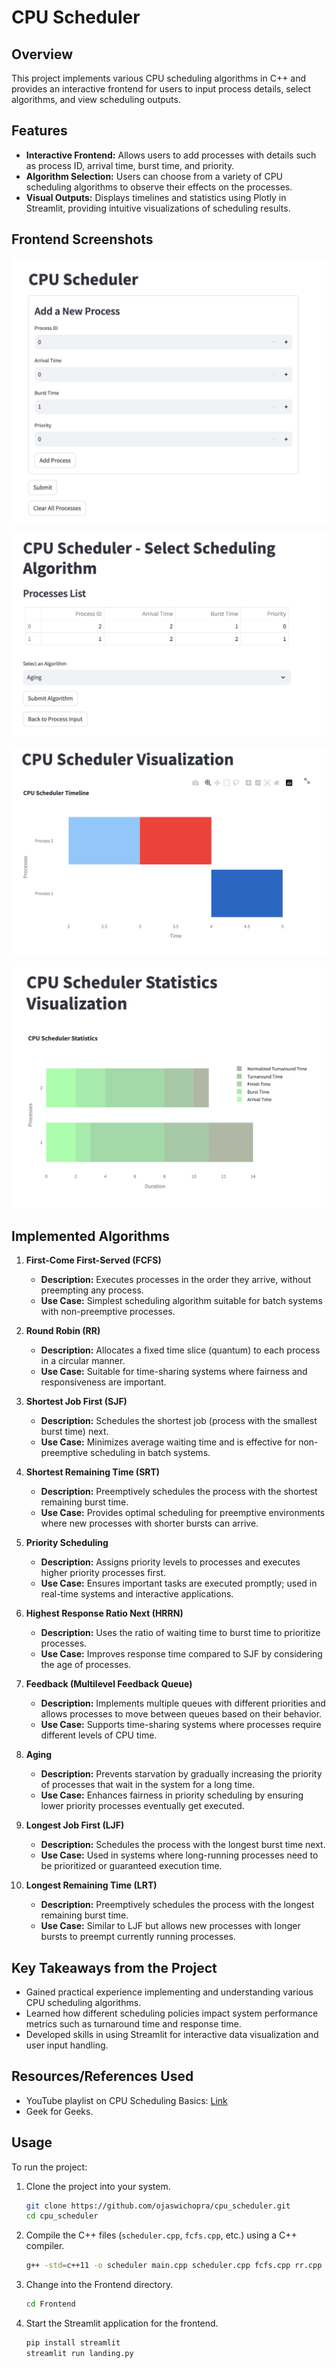 # CPU Scheduler 

## Overview

This project implements various CPU scheduling algorithms in C++ and provides an interactive frontend for users to input process details, select algorithms, and view scheduling outputs.

## Features

- **Interactive Frontend:** Allows users to add processes with details such as process ID, arrival time, burst time, and priority.
- **Algorithm Selection:** Users can choose from a variety of CPU scheduling algorithms to observe their effects on the processes.
- **Visual Outputs:** Displays timelines and statistics using Plotly in Streamlit, providing intuitive visualizations of scheduling results.

## Frontend Screenshots

![Adding Processes](images/add_processes.png)

![Selecting Algorithms](images/select_algorithms.png)

![Timeline Visualization](images/timeline_visualization.png)

![Statistics Visualization](images/statistics_visualization.png)

## Implemented Algorithms

1. **First-Come First-Served (FCFS)**
   - **Description:** Executes processes in the order they arrive, without preempting any process.
   - **Use Case:** Simplest scheduling algorithm suitable for batch systems with non-preemptive processes.

2. **Round Robin (RR)**
   - **Description:** Allocates a fixed time slice (quantum) to each process in a circular manner.
   - **Use Case:** Suitable for time-sharing systems where fairness and responsiveness are important.

3. **Shortest Job First (SJF)**
   - **Description:** Schedules the shortest job (process with the smallest burst time) next.
   - **Use Case:** Minimizes average waiting time and is effective for non-preemptive scheduling in batch systems.

4. **Shortest Remaining Time (SRT)**
   - **Description:** Preemptively schedules the process with the shortest remaining burst time.
   - **Use Case:** Provides optimal scheduling for preemptive environments where new processes with shorter bursts can arrive.

5. **Priority Scheduling**
   - **Description:** Assigns priority levels to processes and executes higher priority processes first.
   - **Use Case:** Ensures important tasks are executed promptly; used in real-time systems and interactive applications.

6. **Highest Response Ratio Next (HRRN)**
   - **Description:** Uses the ratio of waiting time to burst time to prioritize processes.
   - **Use Case:** Improves response time compared to SJF by considering the age of processes.

7. **Feedback (Multilevel Feedback Queue)**
   - **Description:** Implements multiple queues with different priorities and allows processes to move between queues based on their behavior.
   - **Use Case:** Supports time-sharing systems where processes require different levels of CPU time.

8. **Aging**
   - **Description:** Prevents starvation by gradually increasing the priority of processes that wait in the system for a long time.
   - **Use Case:** Enhances fairness in priority scheduling by ensuring lower priority processes eventually get executed.

9. **Longest Job First (LJF)**
   - **Description:** Schedules the process with the longest burst time next.
   - **Use Case:** Used in systems where long-running processes need to be prioritized or guaranteed execution time.

10. **Longest Remaining Time (LRT)**
    - **Description:** Preemptively schedules the process with the longest remaining burst time.
    - **Use Case:** Similar to LJF but allows new processes with longer bursts to preempt currently running processes.
   
## Key Takeaways from the Project

- Gained practical experience implementing and understanding various CPU scheduling algorithms.
- Learned how different scheduling policies impact system performance metrics such as turnaround time and response time.
- Developed skills in using Streamlit for interactive data visualization and user input handling.

## Resources/References Used

- YouTube playlist on CPU Scheduling Basics: [Link](https://www.youtube.com/playlist?list=PLBlnK6fEyqRitWSE_AyyySWfhRgyA-rHk)
- Geek for Geeks.

## Usage

To run the project:
1. Clone the project into your system.
    ```sh
    git clone https://github.com/ojaswichopra/cpu_scheduler.git
    cd cpu_scheduler
2. Compile the C++ files (`scheduler.cpp`, `fcfs.cpp`, etc.) using a C++ compiler.
    ```sh
   g++ -std=c++11 -o scheduler main.cpp scheduler.cpp fcfs.cpp rr.cpp sjf.cpp priority.cpp ag.cpp fbv.cpp hrrn.cpp srt.cpp ljf.cpp lrt.cpp
3. Change into the Frontend directory.
    ```sh
    cd Frontend
4. Start the Streamlit application for the frontend.
   ```sh
   pip install streamlit
   streamlit run landing.py
